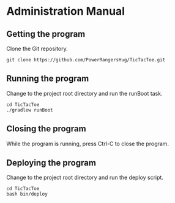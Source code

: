 # Administration Manual

## Getting the program
Clone the Git repository.

```shell
git clone https://github.com/PowerRangersHug/TicTacToe.git
```

## Running the program
Change to the project root directory and run the runBoot task.

```shell
cd TicTacToe
./gradlew runBoot
```

## Closing the program
While the program is running, press Ctrl-C to close the program.

## Deploying the program
Change to the project root directory and run the deploy script.

```shell
cd TicTacToe
bash bin/deploy
```
